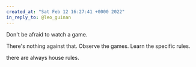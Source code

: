```yaml
---
created_at: "Sat Feb 12 16:27:41 +0000 2022"
in_reply_to: @leo_guinan
---
```


Don't be afraid to watch a game.

There's nothing against that. Observe the games. Learn the specific rules.

there are always house rules.